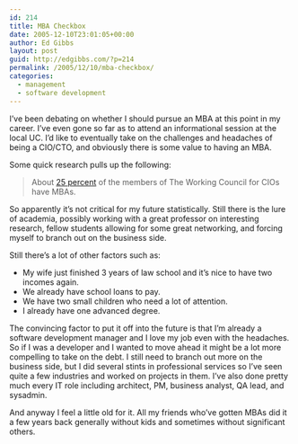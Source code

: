 ```yaml
---
id: 214
title: MBA Checkbox
date: 2005-12-10T23:01:05+00:00
author: Ed Gibbs
layout: post
guid: http://edgibbs.com/?p=214
permalink: /2005/12/10/mba-checkbox/
categories:
  - management
  - software development
---
```

I&#8217;ve been debating on whether I should pursue an MBA at this point in my career. I&#8217;ve even gone so far as to attend an informational session at the local UC. I&#8217;d like to eventually take on the challenges and headaches of being a CIO/CTO, and obviously there is some value to having an MBA.

Some quick research pulls up the following:

> About [25 percent](http://www.ciostrategycenter.com/darwin/Board/initiatives/import_mba/) of the members of The Working Council for CIOs have MBAs.

So apparently it&#8217;s not critical for my future statistically. Still there is the lure of academia, possibly working with a great professor on interesting research, fellow students allowing for some great networking, and forcing myself to branch out on the business side.

Still there&#8217;s a lot of other factors such as:

  * My wife just finished 3 years of law school and it&#8217;s nice to have two incomes again.
  * We already have school loans to pay.
  * We have two small children who need a lot of attention.
  * I already have one advanced degree.

The convincing factor to put it off into the future is that I&#8217;m already a software development manager and I love my job even with the headaches. So if I was a developer and I wanted to move ahead it might be a lot more compelling to take on the debt. I still need to branch out more on the business side, but I did several stints in professional services so I&#8217;ve seen quite a few industries and worked on projects in them. I&#8217;ve also done pretty much every IT role including architect, PM, business analyst, QA lead, and sysadmin.

And anyway I feel a little old for it. All my friends who&#8217;ve gotten MBAs did it a few years back generally without kids and sometimes without significant others.
